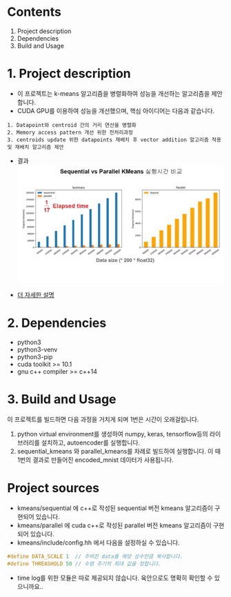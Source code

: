 # Contents
1. Project description
2. Dependencies
3. Build and Usage

# 1. Project description
- 이 프로젝트는 k-means 알고리즘을 병렬화하여 성능을 개선하는 알고리즘을 제안합니다.
- CUDA GPU를 이용하여 성능을 개선했으며, 핵심 아이디어는 다음과 같습니다.
```
1. Datapoint와 centroid 간의 거리 연산을 병렬화
2. Memory access pattern 개선 위한 전처리과정
3. centroids update 위한 datapoints 재배치 후 vector addition 알고리즘 적용 및 재배치 알고리즘 제안
```
- 결과
![results](./imgs/1.png)

- [더 자세한 설명](./details/README.md)

# 2. Dependencies
- python3
- python3-venv
- python3-pip
- cuda toolkit >= 10.1
- gnu c++ compiler >= c++14

# 3. Build and Usage
이 프로젝트를 빌드하면 다음 과정을 거치게 되며 1번은 시간이 오래걸립니다.
1. python virtual environment를 생성하여 numpy, keras, tensorflow등의 라이브러리를 설치하고, autoencoder를 실행합니다.
2. sequential_kmeans 와 parallel_kmeans를 차례로 빌드하여 실행합니다. 이 때 1번의 결과로 만들어진 encoded_mnist 데이터가 사용됩니다.

# Project sources
- kmeans/sequential 에 c++로 작성된 sequential 버전 kmeans 알고리즘이 구현되어 있습니다.
- kmeans/parallel 에 cuda c++로 작성된 parallel 버전 kmeans 알고리즘이 구현되어 있습니다.
- kmeans/include/config.hh 에서 다음을 설정하실 수 있습니다.
```c++
#define DATA_SCALE 1  // 주어진 data를 해당 상수만큼 복사합니다.
#define THREASHOLD 50 // 수렴 주기의 최대 값을 정합니다.
```
- time log를 위한 모듈은 따로 제공되지 않습니다. 육안으로도 명확히 확인할 수 있으니까요..
